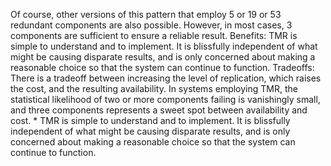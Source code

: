 Of course, other versions of this pattern that employ 5 or 19 or 53 redundant components are also possible. However, in most cases, 3 components are sufficient to ensure a reliable result. Benefits: TMR is simple to understand and to implement. It is blissfully independent of what might be causing disparate results, and is only concerned about making a reasonable choice so that the system can continue to function. Tradeoffs: There is a tradeoff between increasing the level of replication, which raises the cost, and the resulting availability. In systems employing TMR, the statistical likelihood of two or more components failing is vanishingly small, and three components represents a sweet spot between availability and cost. *  TMR is simple to understand and to implement. It is blissfully independent of what might be causing disparate results, and is only concerned about making a reasonable choice so that the system can continue to function.